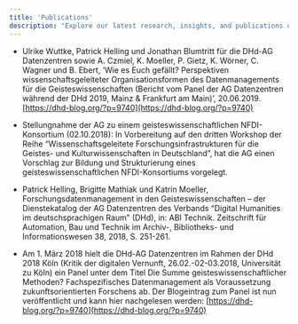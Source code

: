 ```yaml
---
title: 'Publications'
description: "Explore our latest research, insights, and publications on key topics."
---
```


- Ulrike Wuttke, Patrick Helling und Jonathan Blumtritt für die DHd-AG Datenzentren sowie A. Czmiel, K. Moeller, P. Gietz, K. Wörner, C. Wagner und B. Ebert, ‘Wie es Euch gefällt? Perspektiven wissenschaftsgeleiteter Organisationsformen des Datenmanagements für die Geisteswissenschaften (Bericht vom Panel der AG Datenzentren während der DHd 2019, Mainz & Frankfurt am Main)’, 20.06.2019. [https://dhd-blog.org/?p=9740](https://dhd-blog.org/?p=9740)

- Stellungnahme der AG zu einem geisteswissenschaftlichen NFDI-Konsortium (02.10.2018): In Vorbereitung auf den dritten Workshop der Reihe “Wissenschaftsgeleitete Forschungsinfrastrukturen für die Geistes- und Kulturwissenschaften in Deutschland”, hat die AG einen Vorschlag zur Bildung und Strukturierung eines geisteswissenschaftlichen NFDI-Konsortiums vorgelegt.

- Patrick Helling, Brigitte Mathiak und Katrin Moeller, Forschungsdatenmanagement in den Geisteswissenschaften – der Dienstekatalog der AG Datenzentren des Verbands “Digital Humanities im deutschsprachigen Raum” (DHd), in: ABI Technik. Zeitschrift für Automation, Bau und Technik im Archiv-, Bibliotheks- und Informationswesen 38, 2018, S. 251-261.

- Am 1. März 2018 hielt die DHd-AG Datenzentren im Rahmen der DHd 2018 Köln (Kritik der digitalen Vernunft, 26.02.-02-03.2018, Universität zu Köln) ein Panel unter dem Titel Die Summe geisteswissenschaftlicher Methoden? Fachspezifisches Datenmanagement als Voraussetzung zukunftsorientierten Forschens ab. Der Blogeintrag zum Panel ist nun veröffentlicht und kann hier nachgelesen werden: [https://dhd-blog.org/?p=9740](https://dhd-blog.org/?p=9740)
